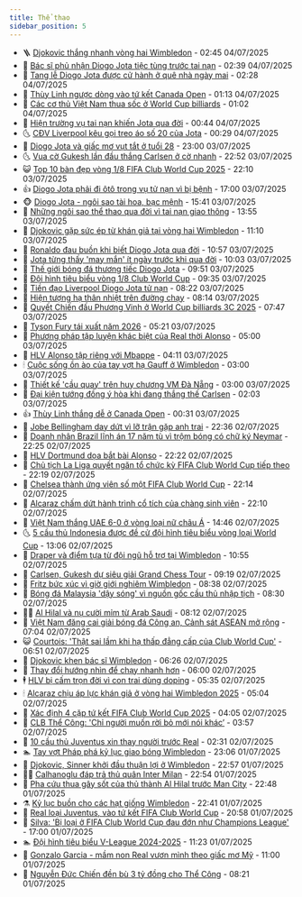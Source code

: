 ```yaml
---
title: Thể thao
sidebar_position: 5
---
```


<!-- vnexpress-the-thao:START -->
- 🪜 [Djokovic thắng nhanh vòng hai Wimbledon](https://vnexpress.net/djokovic-thang-nhanh-vong-hai-wimbledon-4909982.html) - 02:45 04/07/2025
- 🦩 [Bác sĩ phủ nhận Diogo Jota tiệc tùng trước tai nạn](https://vnexpress.net/bac-si-phu-nhan-diogo-jota-tiec-tung-truoc-tai-nan-4909928.html) - 02:39 04/07/2025
- 🧰 [Tang lễ Diogo Jota được cử hành ở quê nhà ngày mai](https://vnexpress.net/tang-le-tien-dao-liverpool-diogo-jota-4909959.html) - 02:28 04/07/2025
- 🤗 [Thùy Linh ngược dòng vào tứ kết Canada Open](https://vnexpress.net/thuy-linh-nguoc-dong-vao-tu-ket-canada-open-4909902.html) - 01:13 04/07/2025
- 🥳 [Các cơ thủ Việt Nam thua sốc ở World Cup billiards](https://vnexpress.net/cac-co-thu-viet-nam-thua-soc-o-world-cup-billiards-4909884.html) - 01:02 04/07/2025
- 🦣 [Hiện trường vụ tai nạn khiến Jota qua đời](https://vnexpress.net/hien-truong-vu-tai-nan-khien-jota-qua-doi-4909871.html) - 00:44 04/07/2025
- 🌜 [CĐV Liverpool kêu gọi treo áo số 20 của Jota](https://vnexpress.net/cdv-liverpool-keu-goi-treo-ao-so-20-cua-jota-4909882.html) - 00:29 04/07/2025
- 🫶 [Diogo Jota và giấc mơ vụt tắt ở tuổi 28](https://vnexpress.net/diogo-jota-va-giac-mo-vut-tat-o-tuoi-28-4909861.html) - 23:00 03/07/2025
- 🌜 [Vua cờ Gukesh lần đầu thắng Carlsen ở cờ nhanh](https://vnexpress.net/vua-co-gukesh-lan-dau-thang-carlsen-o-co-nhanh-4909862.html) - 22:52 03/07/2025
- 😺 [Top 10 bàn đẹp vòng 1/8 FIFA Club World Cup 2025](https://vnexpress.net/top-10-ban-dep-vong-1-8-fifa-club-world-cup-2025-4909855.html) - 22:10 03/07/2025
- 👍 [Diogo Jota phải đi ôtô trong vụ tử nạn vì bị bệnh](https://vnexpress.net/diogo-jota-phai-di-oto-trong-vu-tu-nan-vi-bi-benh-4909838.html) - 17:00 03/07/2025
- 🐵 [Diogo Jota - ngôi sao tài hoa, bạc mệnh](https://vnexpress.net/diogo-jota-ngoi-sao-tai-hoa-bac-menh-4909819.html) - 15:41 03/07/2025
- 💫 [Những ngôi sao thể thao qua đời vì tai nạn giao thông](https://vnexpress.net/nhung-ngoi-sao-the-thao-qua-doi-vi-tai-nan-giao-thong-4909820.html) - 13:55 03/07/2025
- 🦆 [Djokovic gặp sức ép từ khán giả tại vòng hai Wimbledon](https://vnexpress.net/djokovic-gap-suc-ep-tu-khan-gia-tai-vong-hai-wimbledon-4909680.html) - 11:10 03/07/2025
- 🙉 [Ronaldo đau buồn khi biết Diogo Jota qua đời](https://vnexpress.net/tien-dao-liverpool-diogo-jota-qua-doi-ronaldo-dau-buon-4909797.html) - 10:57 03/07/2025
- 📝 [Jota từng thấy &#39;may mắn&#39; ít ngày trước khi qua đời](https://vnexpress.net/tien-dao-liverpool-qua-doi-11-ngay-sau-khi-cuoi-4909733.html) - 10:03 03/07/2025
- 💯 [Thế giới bóng đá thương tiếc Diogo Jota](https://vnexpress.net/the-gioi-bong-da-thuong-tiec-diogo-jota-4909762.html) - 09:51 03/07/2025
- 🌈 [Đội hình tiêu biểu vòng 1/8 Club World Cup](https://vnexpress.net/doi-hinh-tieu-bieu-vong-1-8-club-world-cup-4909463.html) - 09:35 03/07/2025
- 🦩 [Tiền đạo Liverpool Diogo Jota tử nạn](https://vnexpress.net/tien-dao-liverpool-diogo-jota-tu-nan-4909696.html) - 08:22 03/07/2025
- 🐲 [Hiện tượng hạ thân nhiệt trên đường chạy](https://vnexpress.net/hien-tuong-ha-than-nhiet-tren-duong-chay-4909659.html) - 08:14 03/07/2025
- 🌁 [Quyết Chiến đấu Phương Vinh ở World Cup billiards 3C 2025](https://vnexpress.net/quyet-chien-dau-phuong-vinh-o-world-cup-billiards-3c-2025-4909669.html) - 07:47 03/07/2025
- 💯 [Tyson Fury tái xuất năm 2026](https://vnexpress.net/tyson-fury-tai-xuat-nam-2026-4909572.html) - 05:21 03/07/2025
- 🌝 [Phương pháp tập luyện khác biệt của Real thời Alonso](https://vnexpress.net/phuong-phap-tap-luyen-khac-biet-cua-real-thoi-alonso-4909537.html) - 05:00 03/07/2025
- 🤖 [HLV Alonso tập riêng với Mbappe](https://vnexpress.net/hlv-alonso-tap-rieng-voi-mbappe-4909546.html) - 04:11 03/07/2025
- 🕯 [Cuộc sống ồn ào của tay vợt hạ Gauff ở Wimbledon](https://vnexpress.net/cuoc-song-on-ao-cua-tay-vot-ha-gauff-o-wimbledon-4909390.html) - 03:00 03/07/2025
- 🧰 [Thiết kế &#39;cầu quay&#39; trên huy chương VM Đà Nẵng](https://vnexpress.net/thiet-ke-cau-quay-tren-huy-chuong-vm-da-nang-4909316.html) - 03:00 03/07/2025
- 🥳 [Đại kiện tướng đồng ý hòa khi đang thắng thế Carlsen](https://vnexpress.net/dai-kien-tuong-dong-y-hoa-khi-dang-thang-the-carlsen-4909430.html) - 02:03 03/07/2025
- 👍 [Thùy Linh thắng dễ ở Canada Open](https://vnexpress.net/thuy-linh-thang-de-o-canada-open-4909400.html) - 00:31 03/07/2025
- 💪 [Jobe Bellingham day dứt vì lỡ trận gặp anh trai](https://vnexpress.net/jobe-bellingham-day-dut-vi-lo-tran-gap-anh-trai-4909350.html) - 22:36 02/07/2025
- 👹 [Doanh nhân Brazil lĩnh án 17 năm tù vì trộm bóng có chữ ký Neymar](https://vnexpress.net/doanh-nhan-brazil-linh-an-17-nam-tu-vi-trom-bong-co-chu-ky-neymar-4909380.html) - 22:25 02/07/2025
- 🧰 [HLV Dortmund dọa bắt bài Alonso](https://vnexpress.net/hlv-dortmund-doa-bat-bai-alonso-4909388.html) - 22:22 02/07/2025
- 🚀 [Chủ tịch La Liga quyết ngăn tổ chức kỳ FIFA Club World Cup tiếp theo](https://vnexpress.net/chu-tich-la-liga-quyet-ngan-to-chuc-ky-fifa-club-world-cup-tiep-theo-4909386.html) - 22:19 02/07/2025
- 🎃 [Chelsea thành ứng viên số một FIFA Club World Cup](https://vnexpress.net/chelsea-thanh-ung-vien-so-mot-fifa-club-world-cup-4909385.html) - 22:14 02/07/2025
- 🧰 [Alcaraz chấm dứt hành trình cổ tích của chàng sinh viên](https://vnexpress.net/alcaraz-cham-dut-hanh-trinh-co-tich-cua-chang-sinh-vien-4909389.html) - 22:10 02/07/2025
- 👀 [Việt Nam thắng UAE 6-0 ở vòng loại nữ châu Á](https://vnexpress.net/viet-nam-thang-uae-6-0-o-vong-loai-nu-chau-a-4909359.html) - 14:46 02/07/2025
- 🌜 [5 cầu thủ Indonesia được đề cử đội hình tiêu biểu vòng loại World Cup](https://vnexpress.net/5-cau-thu-indonesia-duoc-de-cu-doi-hinh-tieu-bieu-vong-loai-world-cup-4909348.html) - 13:06 02/07/2025
- 🫶 [Draper và điểm tựa từ đội ngũ hỗ trợ tại Wimbledon](https://vnexpress.net/draper-va-diem-tua-tu-doi-ngu-ho-tro-tai-wimbledon-4909324.html) - 10:55 02/07/2025
- 🦄 [Carlsen, Gukesh dự siêu giải Grand Chess Tour](https://vnexpress.net/carlsen-gukesh-du-sieu-giai-grand-chess-tour-4909257.html) - 09:19 02/07/2025
- 🥳 [Fritz bức xúc vì giờ giới nghiêm Wimbledon](https://vnexpress.net/fritz-buc-xuc-vi-gio-gioi-nghiem-wimbledon-4909252.html) - 08:38 02/07/2025
- 🐲 [Bóng đá Malaysia &#39;dậy sóng&#39; vì nguồn gốc cầu thủ nhập tịch](https://vnexpress.net/bong-da-malaysia-day-song-vi-nguon-goc-cau-thu-nhap-tich-4909236.html) - 08:30 02/07/2025
- 🧑‍🏫 [Al Hilal và nụ cười mỉm từ Arab Saudi](https://vnexpress.net/al-hilal-va-nu-cuoi-mim-tu-arab-saudi-4909185.html) - 08:12 02/07/2025
- 🤔 [Việt Nam đăng cai giải bóng đá Công an, Cảnh sát ASEAN mở rộng](https://vnexpress.net/viet-nam-dang-cai-giai-bong-da-cong-an-canh-sat-asean-mo-rong-4909159.html) - 07:04 02/07/2025
- 😺 [Courtois: &#39;Thật sai lầm khi hạ thấp đẳng cấp của Club World Cup&#39;](https://vnexpress.net/courtois-that-sai-lam-khi-ha-thap-dang-cap-cua-club-world-cup-4909041.html) - 06:51 02/07/2025
- 💪 [Djokovic khen bác sĩ Wimbledon](https://vnexpress.net/djokovic-khen-bac-si-wimbledon-4909152.html) - 06:26 02/07/2025
- 💼 [Thay đổi hướng nhìn để chạy nhanh hơn](https://vnexpress.net/meo-tang-thanh-tich-thay-doi-huong-nhin-de-chay-nhanh-hon-4908910.html) - 06:00 02/07/2025
- 🕴 [HLV bị cấm trọn đời vì con trai dùng doping](https://vnexpress.net/hlv-bi-cam-tron-doi-vi-con-trai-dung-doping-4908999.html) - 05:35 02/07/2025
- 🕯 [Alcaraz chịu áp lực khán giả ở vòng hai Wimbledon 2025](https://vnexpress.net/alcaraz-chiu-ap-luc-khan-gia-o-vong-hai-wimbledon-2025-4909130.html) - 05:04 02/07/2025
- 📝 [Xác định 4 cặp tứ kết FIFA Club World Cup 2025](https://vnexpress.net/lich-dau-tu-ket-fifa-club-world-cup-4909113.html) - 04:05 02/07/2025
- 🧐 [CLB Thể Công: &#39;Chỉ người muốn rời bỏ mới nói khác’](https://vnexpress.net/clb-the-cong-chi-nguoi-muon-roi-bo-moi-noi-khac-4909071.html) - 03:57 02/07/2025
- 🙉 [10 cầu thủ Juventus xin thay người trước Real](https://vnexpress.net/10-cau-thu-juventus-xin-thay-nguoi-truoc-real-4908986.html) - 02:31 02/07/2025
- 🏊 [Tay vợt Pháp phá kỷ lục giao bóng Wimbledon](https://vnexpress.net/tay-vot-phap-pha-ky-luc-giao-bong-wimbledon-4908866.html) - 23:06 01/07/2025
- 🌊 [Djokovic, Sinner khởi đầu thuận lợi ở Wimbledon](https://vnexpress.net/djokovic-sinner-khoi-dau-thuan-loi-o-wimbledon-4908953.html) - 22:57 01/07/2025
- 👨‍🏫 [Calhanoglu đáp trả thủ quân Inter Milan](https://vnexpress.net/calhanoglu-dap-tra-thu-quan-inter-milan-4908946.html) - 22:54 01/07/2025
- 🥷 [Pha cứu thua gây sốt của thủ thành Al Hilal trước Man City](https://vnexpress.net/pha-cuu-thua-gay-sot-cua-thu-thanh-al-hilal-truoc-man-city-4908944.html) - 22:48 01/07/2025
- ⚗️ [Kỷ lục buồn cho các hạt giống Wimbledon](https://vnexpress.net/ky-luc-buon-cho-cac-hat-giong-wimbledon-4908950.html) - 22:41 01/07/2025
- 🌮 [Real loại Juventus, vào tứ kết FIFA Club World Cup](https://vnexpress.net/real-loai-juventus-vao-tu-ket-fifa-club-world-cup-4908947.html) - 20:58 01/07/2025
- 🤩 [Silva: &#39;Bị loại ở FIFA Club World Cup đau đớn như Champions League&#39;](https://vnexpress.net/silva-bi-loai-o-fifa-club-world-cup-dau-don-nhu-champions-league-4908900.html) - 17:00 01/07/2025
- 🏊 [Đội hình tiêu biểu V-League 2024-2025](https://vnexpress.net/doi-hinh-tieu-bieu-v-league-2024-2025-4908812.html) - 11:23 01/07/2025
- 🐎 [Gonzalo Garcia - mầm non Real vươn mình theo giấc mơ Mỹ](https://vnexpress.net/gonzalo-garcia-mam-non-real-vuon-minh-theo-giac-mo-my-4908813.html) - 11:00 01/07/2025
- 💫 [Nguyễn Đức Chiến đền bù 3 tỷ đồng cho Thể Công](https://vnexpress.net/nguyen-duc-chien-den-bu-3-ty-dong-cho-the-cong-4908767.html) - 08:21 01/07/2025<!-- vnexpress-the-thao:END -->
